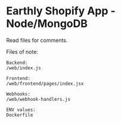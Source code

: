 # Earthly Shopify App - Node/MongoDB

Read files for comments. 

Files of note:
```
Backend:
/web/index.js

Frontend:
/web/frontend/pages/index.jsx

Webhooks:
/web/webhook-handlers.js

ENV values:
Dockerfile
```

